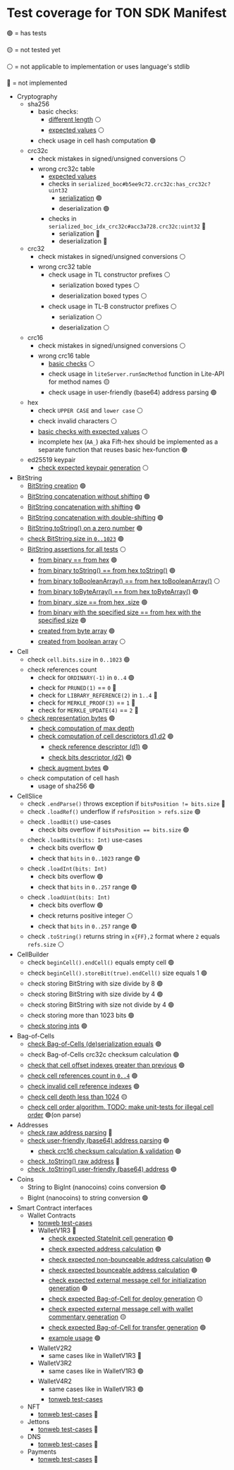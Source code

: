 # Test coverage for TON SDK Manifest

🟢 = has tests

🟡 = not tested yet

⚪️ = not applicable to implementation or uses language's stdlib

🔵 = not implemented

- Cryptography
    - sha256
        - basic checks:
            - [different length](https://github.com/ton-blockchain/ton/blob/eb86234a1120fc3f9c6b390f4471cfd92b875044/tdutils/test/crypto.cpp#L179) ⚪️
            - [expected values](https://github.com/ton-blockchain/ton/blob/eb86234a1120fc3f9c6b390f4471cfd92b875044/tdutils/test/crypto.cpp#L243) ⚪️
        - check usage in cell hash computation 🟢
    - crc32c
        - check mistakes in signed/unsigned conversions ⚪️
        - wrong crc32c table 
            - [expected values](https://github.com/ton-blockchain/ton/blob/eb86234a1120fc3f9c6b390f4471cfd92b875044/tdutils/test/crypto.cpp#L278)
            - checks in `serialized_boc#b5ee9c72.crc32c:has_crc32c?uint32`
                - [serialization](https://github.com/andreypfau/ton-kotlin/blob/363504ec96e821d4178dc09a2234377fd02808e9/ton-boc/src/commonMain/kotlin/org/ton/boc/BagOfCellsUtils.kt#L169) 🟢
                - deserialization 🟢
            - checks in `serialized_boc_idx_crc32c#acc3a728.crc32c:uint32` 🔵
                - serialization 🔵
                - deserialization 🔵
    - crc32
        - check mistakes in signed/unsigned conversions ⚪️
        - wrong crc32 table 
            - check usage in TL constructor prefixes ⚪️
                - serialization boxed types ⚪️
                - deserialization boxed types ⚪️
            - check usage in TL-B constructor prefixes ⚪️
                - serialization ⚪️
                - deserialization ⚪️
    - crc16
        - check mistakes in signed/unsigned conversions ⚪️
        - wrong crc16 table
            - [basic checks](https://github.com/andreypfau/ton-kotlin/blob/main/ton-crypto/src/commonTest/kotlin/org/ton/crypto/Crc16Test.kt) ⚪️
            - check usage in `liteServer.runSmcMethod` function in Lite-API for method names 🟡
            - check usage in user-friendly (base64) address parsing 🟢
  - hex
      - check `UPPER CASE` and `lower case` ⚪️
      - check invalid characters ⚪️
      - [basic checks with expected values](https://github.com/andreypfau/ton-kotlin/blob/main/ton-crypto/src/commonTest/kotlin/org/ton/crypto/HexTest.kt) ⚪️
      - incomplete hex (`AA_`) aka Fift-hex should be implemented as a separate function that reuses basic 
        hex-function 🟢
  - ed25519 keypair
      - [check expected keypair generation](https://github.com/andreypfau/ton-kotlin/blob/6e2f83fc80f19466c84289c40e6de396b7320752/ton-smartcontract/src/jvmTest/kotlin/org/ton/smartcontract/wallet/v1/WalletV1R3Test.kt#L42) ⚪️
- BitString
    - [BitString creation](https://github.com/andreypfau/ton-kotlin/blob/363504ec96e821d4178dc09a2234377fd02808e9/ton-bitstring/src/commonTest/kotlin/org/ton/bitstring/BitStringTest.kt#L11) 🟢
    - [BitString concatenation without shifting](https://github.com/andreypfau/ton-kotlin/blob/363504ec96e821d4178dc09a2234377fd02808e9/ton-bitstring/src/commonTest/kotlin/org/ton/bitstring/BitStringTest.kt#L44) 🟢
    - [BitString concatenation with shifting](https://github.com/andreypfau/ton-kotlin/blob/363504ec96e821d4178dc09a2234377fd02808e9/ton-bitstring/src/commonTest/kotlin/org/ton/bitstring/BitStringTest.kt#L57) 🟢
    - [BitString concatenation with double-shifting](https://github.com/andreypfau/ton-kotlin/blob/363504ec96e821d4178dc09a2234377fd02808e9/ton-bitstring/src/commonTest/kotlin/org/ton/bitstring/BitStringTest.kt#L68) 🟢
    - [BitString.toString() on a zero number](https://github.com/andreypfau/ton-kotlin/blob/363504ec96e821d4178dc09a2234377fd02808e9/ton-bitstring/src/commonTest/kotlin/org/ton/bitstring/BitStringTest.kt#L107) 🟢
    - [check BitString.size in `0..1023`](https://github.com/andreypfau/ton-kotlin/blob/3b02ad6c729e14fff8c023801062f9505cc6ed4a/ton-bitstring/src/commonMain/kotlin/org/ton/bitstring/ByteBackedBitString.kt#L167) 🟢
    - [BitString assertions for all tests](https://github.com/andreypfau/ton-kotlin/blob/363504ec96e821d4178dc09a2234377fd02808e9/ton-bitstring/src/commonTest/kotlin/org/ton/bitstring/BitStringTest.kt#L114) ⚪️
        - [from binary == from hex](https://github.com/andreypfau/ton-kotlin/blob/363504ec96e821d4178dc09a2234377fd02808e9/ton-bitstring/src/commonTest/kotlin/org/ton/bitstring/BitStringTest.kt#L119) 🟢
        - [from binary toString() == from hex toString()](https://github.com/andreypfau/ton-kotlin/blob/363504ec96e821d4178dc09a2234377fd02808e9/ton-bitstring/src/commonTest/kotlin/org/ton/bitstring/BitStringTest.kt#L121) 🟢
        - [from binary toBooleanArray() == from hex toBooleanArray()](https://github.com/andreypfau/ton-kotlin/blob/363504ec96e821d4178dc09a2234377fd02808e9/ton-bitstring/src/commonTest/kotlin/org/ton/bitstring/BitStringTest.kt#L125) ⚪️
        - [from binary toByteArray() == from hex toByteArray()](https://github.com/andreypfau/ton-kotlin/blob/363504ec96e821d4178dc09a2234377fd02808e9/ton-bitstring/src/commonTest/kotlin/org/ton/bitstring/BitStringTest.kt#L126) 🟢
        - [from binary .size == from hex .size](https://github.com/andreypfau/ton-kotlin/blob/363504ec96e821d4178dc09a2234377fd02808e9/ton-bitstring/src/commonTest/kotlin/org/ton/bitstring/BitStringTest.kt#L127) 🟢
        - [from binary with the specified size == from hex with the specified size](https://github.com/andreypfau/ton-kotlin/blob/363504ec96e821d4178dc09a2234377fd02808e9/ton-bitstring/src/commonTest/kotlin/org/ton/bitstring/BitStringTest.kt#L128) 🟢
        - [created from byte array](https://github.com/andreypfau/ton-kotlin/blob/363504ec96e821d4178dc09a2234377fd02808e9/ton-bitstring/src/commonTest/kotlin/org/ton/bitstring/BitStringTest.kt#L132) 🟢
        - [created from boolean array](https://github.com/andreypfau/ton-kotlin/blob/363504ec96e821d4178dc09a2234377fd02808e9/ton-bitstring/src/commonTest/kotlin/org/ton/bitstring/BitStringTest.kt#L133) ⚪️
- Cell
    - check `cell.bits.size` in `0..1023` 🟢
    - check references count
        - check for `ORDINARY(-1)` in `0..4` 🟢
        - check for `PRUNED(1)` == `0` 🔵
        - check for `LIBRARY_REFERENCE(2)` in `1..4` 🔵
        - check for `MERKLE_PROOF(3)` == `1` 🔵
        - check for `MERKLE_UPDATE(4)` == `2` 🔵
    - [check representation bytes](https://github.com/andreypfau/ton-kotlin/blob/363504ec96e821d4178dc09a2234377fd02808e9/ton-cell/src/commonMain/kotlin/org/ton/cell/DataCell.kt#L97) 🟢
        - [check computation of max depth](https://github.com/andreypfau/ton-kotlin/blob/363504ec96e821d4178dc09a2234377fd02808e9/ton-cell/src/commonTest/kotlin/org/ton/cell/CellTest.kt#L9) 
        - [check computation of cell descriptors d1,d2](https://github.com/andreypfau/ton-kotlin/blob/363504ec96e821d4178dc09a2234377fd02808e9/ton-cell/src/commonTest/kotlin/org/ton/cell/CellTest.kt#L81) 🟢
            - [check reference descriptor (d1)](https://github.com/andreypfau/ton-kotlin/blob/363504ec96e821d4178dc09a2234377fd02808e9/ton-cell/src/commonMain/kotlin/org/ton/cell/DataCell.kt#L86) 🟢
            - [check bits descriptor (d2)](https://github.com/andreypfau/ton-kotlin/blob/363504ec96e821d4178dc09a2234377fd02808e9/ton-cell/src/commonMain/kotlin/org/ton/cell/DataCell.kt#L89) 🟢
        - [check augment bytes](https://github.com/andreypfau/ton-kotlin/blob/363504ec96e821d4178dc09a2234377fd02808e9/ton-cell/src/commonMain/kotlin/org/ton/cell/DataCell.kt#L92) 🟢
    - check computation of cell hash
        - usage of sha256 🟢
- CellSlice
    - check `.endParse()` throws exception if `bitsPosition != bits.size` 🔵
    - check `.loadRef()` underflow if `refsPosition > refs.size` 🟢
    - check `.loadBit()` use-cases
        - check bits overflow if `bitsPosition == bits.size` 🟢
    - check `.loadBits(bits: Int)` use-cases
        - check bits overflow 🟢
        - check that `bits` in `0..1023` range 🟢 
    - check `.loadInt(bits: Int)`
        - check bits overflow 🟢
        - check that `bits` in `0..257` range 🟢
    - check `.loadUint(bits: Int)`
        - check bits overflow 🟢
        - check returns positive integer ⚪️
        - check that `bits` in `0..257` range  🟢
    - check `.toString()` returns string in `x{FF},2` format where `2` equals `refs.size` ⚪️
- CellBuilder
    - check `beginCell().endCell()` equals empty cell 🟢
    - check `beginCell().storeBit(true).endCell()` size equals 1 🟢
    - check storing BitString with size divide by 8 🟢
    - check storing BitString with size divide by 4 🟢
    - check storing BitString with size not divide by 4 🟢
    - check storing more than 1023 bits 🟢
    - [check storing ints](https://github.com/andreypfau/ton-kotlin/blob/addf79aeed62e87da74049aa1e720f96a791edde/ton-cell/src/commonTest/kotlin/org/ton/cell/CellBuilderTest.kt#L50) 🟢
- Bag-of-Cells
    - [check Bag-of-Cells (de)serialization equals](https://github.com/andreypfau/ton-kotlin/blob/addf79aeed62e87da74049aa1e720f96a791edde/ton-boc/src/jvmTest/kotlin/BagOfCellsTest.kt#L12) 🟢
    - check Bag-of-Cells crc32c checksum calculation 🟢
    - [check that cell offset indexes greater than previous](https://github.com/andreypfau/ton-kotlin/blob/addf79aeed62e87da74049aa1e720f96a791edde/ton-boc/src/commonMain/kotlin/org/ton/boc/BagOfCellsUtils.kt#L71) 🟢
    - [check cell references count in `0..4`](https://github.com/andreypfau/ton-kotlin/blob/addf79aeed62e87da74049aa1e720f96a791edde/ton-boc/src/commonMain/kotlin/org/ton/boc/BagOfCellsUtils.kt#L95) 🟢
    - [check invalid cell reference indexes](https://github.com/andreypfau/ton-kotlin/blob/addf79aeed62e87da74049aa1e720f96a791edde/ton-boc/src/commonMain/kotlin/org/ton/boc/BagOfCellsUtils.kt#L121) 🟢
    - [check cell depth less than 1024](https://github.com/andreypfau/ton-kotlin/blob/6e2f83fc80f19466c84289c40e6de396b7320752/ton-boc/src/commonMain/kotlin/org/ton/boc/CachedBagOfCells.kt#L62) 🟡
    - [check cell order algorithm. TODO: make unit-tests for illegal cell order](https://github.com/andreypfau/ton-kotlin/blob/6e2f83fc80f19466c84289c40e6de396b7320752/ton-boc/src/commonMain/kotlin/org/ton/boc/CachedBagOfCells.kt#L89) 🟢(on parse)
- Addresses
    - [check raw address parsing](https://github.com/andreypfau/ton-kotlin/blob/6e2f83fc80f19466c84289c40e6de396b7320752/ton-block/src/commonTest/kotlin/org/ton/block/MsgAddressIntTest.kt#L10) 🔵
    - [check user-friendly (base64) address parsing](https://github.com/andreypfau/ton-kotlin/blob/6e2f83fc80f19466c84289c40e6de396b7320752/ton-block/src/commonTest/kotlin/org/ton/block/MsgAddressIntTest.kt#L28) 🟢
        - [check crc16 checksum calculation & validation](https://github.com/andreypfau/ton-kotlin/blob/6e2f83fc80f19466c84289c40e6de396b7320752/ton-block/src/commonMain/kotlin/org/ton/block/AddrStd.kt#L133) 🟢
    - [check .toString() raw address](https://github.com/andreypfau/ton-kotlin/blob/6e2f83fc80f19466c84289c40e6de396b7320752/ton-block/src/commonTest/kotlin/org/ton/block/MsgAddressIntTest.kt#L104) 🔵
    - [check .toString() user-friendly (base64) address](https://github.com/andreypfau/ton-kotlin/blob/6e2f83fc80f19466c84289c40e6de396b7320752/ton-block/src/commonTest/kotlin/org/ton/block/MsgAddressIntTest.kt#L140) 🟢
- Coins
    - String to BigInt (nanocoins) coins conversion 🟢
    - BigInt (nanocoins) to string conversion 🟢
- Smart Contract interfaces
    - Wallet Contracts
        - [tonweb test-cases](https://github.com/toncenter/tonweb/blob/master/test/typescripted/wallet-contract.test.js)
        - WalletV1R3 🔵
            - [check expected StateInit cell generation](https://github.com/andreypfau/ton-kotlin/blob/6e2f83fc80f19466c84289c40e6de396b7320752/ton-smartcontract/src/jvmTest/kotlin/org/ton/smartcontract/wallet/v1/WalletV1R3Test.kt#L49) 🟢
            - [check expected address calculation](https://github.com/andreypfau/ton-kotlin/blob/6e2f83fc80f19466c84289c40e6de396b7320752/ton-smartcontract/src/jvmTest/kotlin/org/ton/smartcontract/wallet/v1/WalletV1R3Test.kt#L63) 🟢
            - [check expected non-bounceable address calculation](https://github.com/andreypfau/ton-kotlin/blob/6e2f83fc80f19466c84289c40e6de396b7320752/ton-smartcontract/src/jvmTest/kotlin/org/ton/smartcontract/wallet/v1/WalletV1R3Test.kt#L72) 🟢
            - [check expected bounceable address calculation](https://github.com/andreypfau/ton-kotlin/blob/6e2f83fc80f19466c84289c40e6de396b7320752/ton-smartcontract/src/jvmTest/kotlin/org/ton/smartcontract/wallet/v1/WalletV1R3Test.kt#L81) 🟢
            - [check expected external message cell for initialization generation](https://github.com/andreypfau/ton-kotlin/blob/6e2f83fc80f19466c84289c40e6de396b7320752/ton-smartcontract/src/jvmTest/kotlin/org/ton/smartcontract/wallet/v1/WalletV1R3Test.kt#L90) 🟢
            - [check expected Bag-of-Cell for deploy generation](https://github.com/andreypfau/ton-kotlin/blob/6e2f83fc80f19466c84289c40e6de396b7320752/ton-smartcontract/src/jvmTest/kotlin/org/ton/smartcontract/wallet/v1/WalletV1R3Test.kt#L104) 🟡
            - [check expected external message cell with wallet commentary generation](https://github.com/andreypfau/ton-kotlin/blob/6e2f83fc80f19466c84289c40e6de396b7320752/ton-smartcontract/src/jvmTest/kotlin/org/ton/smartcontract/wallet/v1/WalletV1R3Test.kt#L128) 🟡
            - [check expected Bag-of-Cell for transfer generation](https://github.com/andreypfau/ton-kotlin/blob/6e2f83fc80f19466c84289c40e6de396b7320752/ton-smartcontract/src/jvmTest/kotlin/org/ton/smartcontract/wallet/v1/WalletV1R3Test.kt#L143) 🟢
            - [example usage](https://github.com/andreypfau/ton-kotlin/blob/6e2f83fc80f19466c84289c40e6de396b7320752/ton-smartcontract/src/jvmTest/kotlin/org/ton/smartcontract/wallet/v1/WalletV1R3Example.kt#L19) 🟢
        - WalletV2R2
            - same cases like in WalletV1R3 🔵
        - WalletV3R2
            - same cases like in WalletV1R3 🟢
        - WalletV4R2
            - same cases like in WalletV1R3 🟢
            - [tonweb test-cases](https://github.com/toncenter/tonweb/blob/master/src/test-wallet4.js)
    - NFT
        - [tonweb test-cases](https://github.com/toncenter/tonweb/blob/master/src/test-nft.js) 🔵
    - Jettons
        - [tonweb test-cases](https://github.com/toncenter/tonweb/blob/master/src/test-jetton.js) 🔵
    - DNS
        - [tonweb test-cases](https://github.com/toncenter/tonweb/blob/master/src/test-dns.js) 🔵
    - Payments
        - [tonweb test-cases](https://github.com/toncenter/tonweb/blob/master/src/test-payments.js) 🔵
